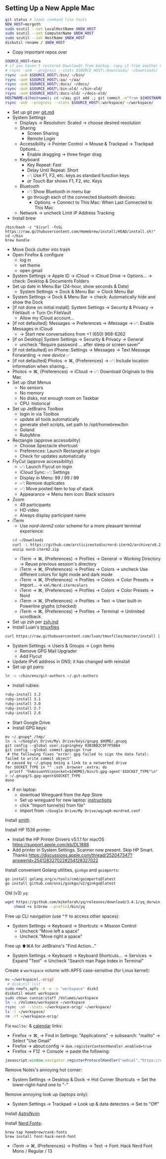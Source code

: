 ## Setting Up a New Apple Mac

```bash
git status # loads command line tools
NEW_HOST=morgoth
sudo scutil --set LocalHostName $NEW_HOST
sudo scutil --set ComputerName $NEW_HOST
sudo scutil --set HostName $NEW_HOST
diskutil rename / $NEW_HOST
```
- Copy important repos over

```bash
SOURCE_HOST=tara
# if you haven't restored Downloads from backup, copy it from another machine:
# rsync -avH --progress --stats $SOURCE_HOST\:Downloads/ ~/Downloads/
rsync -avH $SOURCE_HOST\:bin/ ~/bin/
rsync -avH $SOURCE_HOST\:aa/ ~/aa/
rsync -avH $SOURCE_HOST\:docs/ ~/docs/
rsync -avH $SOURCE_HOST\:bin-old/ ~/bin-old/
rsync -avH $SOURCE_HOST\:docs-old/ ~/docs-old/
HOSTNAME=$(hostname); cd ~/aa; git add .; git commit -m"from ${HOSTNAME%%.*}"; git pull -r; git push; cd ~/bin-old; git add .; git commit -m "from ${HOSTNAME%%.*}"; git pull -r; git push; cd ~/docs-old/ ; git add .; git commit -m "from ${HOSTNAME%%.*}"; git pull -r; git push; cd ~/docs; git pull; cd ~/bin; git pull; popd; popd; popd; popd; popd
rsync -avH --progress --stats $SOURCE_HOST\:workspace/ ~/workspace/
```
- Set up git per [git.md](https://github.com/cunnie/docs/blob/master/git.md)
- System Settings
  - Displays → Resolution: Scaled → choose desired resolution
  - Sharing
    - Screen Sharing
    - Remote Login
  - Accessibility → Pointer Control → Mouse & Trackpad → Trackpad Options...
    - Enable dragging → three finger drag
  - Keyboard
    - Key Repeat: Fast
    - Delay Until Repeat: Short
    - ✅: Use F1, F2, etc. keys as standard function keys
    - _or_ Touch Bar shows F1, F2, etc. Keys
  - Bluetooth
    - ✅: Show Bluetooth in menu bar
    - go through each of the connected bluetooth devices:
      - Options → Connect to This Mac: When Last Connected to This Mac
  - Network → uncheck Limit IP Address Tracking
- Install brew
```
/bin/bash -c "$(curl -fsSL https://raw.githubusercontent.com/Homebrew/install/HEAD/install.sh)"
cd ~/bin
brew bundle
```
- Move Dock clutter into trash
- Open Firefox & configure
  - log in
  - set theme
  - open gmail
- System Settings → Apple ID → iCloud → iCloud Drive → Options... → check:
  Desktop & Documents Folders
- Set up date in Menu Bar (24-hour, show seconds & Date)
  - System Settings → Dock & Menu Bar → Clock Menu Bar
- System Settings → Dock & Menu Bar → check: Automatically hide and show the Dock
- [if not done on initial install]: System Settings → Security & Privacy → FileVault → Turn On FileVault
  - Allow my iCloud account...
- [if not defaulted]: Messages → Preferences → iMessage → ✅: Enable Messages in iCloud
  - → Start new conversations from +1 (650) 968-6262
- [if on Desktop] System Settings → Security & Privacy → General
  - uncheck "Require password ... after sleep or screen saver"
- [if not defaulted] on iPhone: Settings → Messages → Text Message Forwarding → _new device_ ✅
- [if not defaulted] Photos → ⌘, (Preferences) → ✅: Include location information when sharing...
- Photos → ⌘, (Preferences) → iCloud → ✅: Download Originals to this Mac
- Set up iStat Menus
  - No sensors
  - No memory
  - No disks, not enough room on Taskbar
  - CPU: historical
- Set up JetBrains Toolbox
  - login in via Toolbox
  - update all tools automatically
  - generate shell scripts, set path to /opt/homebrew/bin
  - Goland
  - RubyMine
- Rectangle (approve accessibility)
  - Choose Spectacle shortcust
  - Preferences: Launch Rectangle at login
  - Check for updates automatically
- FlyCut (approve accessibility)
  - ✅: Launch Flycut on login
  - iCloud Sync: ✅: Settings
  - Display in Menu: 99 / 99 / 99
  - ✅: Remove duplicates
  - ✅: Move posted item to top of stack
  - Appearance → Menu item icon: Black scissors
- Zoom
  - 49 participants
  - HD video
  - Always display participant name
- iTerm
  - Use _nord-iterm2_ color scheme for a more pleasant terminal experience:
  ```bash
  cd ~/Downloads
  curl -L https://github.com/arcticicestudio/nord-iterm2/archive/v0.2.0.zip -o nord-iterm2.zip
  unzip nord-iterm2.zip
  ```
  - iTerm → ⌘, (Preferences) → Profiles → General → Working Directory → Reuse previous session's directory
  - iTerm → ⌘, (Preferences) → Profiles → Colors → uncheck Use different colors for light mode and dark mode
  - iTerm → ⌘, (Preferences) → Profiles → Colors → Color Presets → Import... → `xml/Nord.itermcolors`
  - iTerm → ⌘, (Preferences) → Profiles → Colors → Color Presets → Nord
  - iTerm → ⌘, (Preferences) → Profiles → Text → User built-in Powerline glyphs (checked)
  - iTerm → ⌘, (Preferences) → Profiles → Terminal → Unlimited scrollback
- Set up zsh per [zsh.md](https://github.com/cunnie/docs/blob/master/zsh.md)
- Install Luan's [tmuxfiles](https://github.com/luan/tmuxfiles/blob/master/install)
```bash
curl https://raw.githubusercontent.com/luan/tmuxfiles/master/install | bash
```
- System Settings → Users & Groups → Login Items
  - Remove GPG Mail Upgrader
  - Add Flycut
- Update IPv6 address in DNS; it has changed with reinstall
- Set up git pairs:
```bash
ln -s ~/bin/env/git-authors ~/.git-authors
```
- Install rubies:
```bash
ruby-install 3.2
ruby-install 3.1
ruby-install 3.0
ruby-install 2.7
ruby-install 2.6
```
- Start Google Drive
- Install GPG keys:
```
mv ~/.gnupg* /tmp/
ln -s ~/Google\ Drive/My\ Drive/keys/gnupg $HOME/.gnupg
git config --global user.signingkey 93B3BB2C9F7F5BA4
git config --global commit.gpgsign true
 # the following fixes "error: gpg failed to sign the data fatal: failed to write commit object"
 # caused by ~/.gnupg being a link to a networked drive
for SOCKET_TYPE in "" .ssh .browser .extra; do
  printf '%%Assuan%%\nsocket=${HOME}/bin/S.gpg-agent'$SOCKET_TYPE"\n" > ~/.gnupg/S.gpg-agent$SOCKET_TYPE
done
```
- if on laptop:
  - download Wireguard from the App Store
  - Set up wireguard for new laptop: [instructions](wireguard.md)
  - click "Import tunnel(s) from file"
  - import from `~/Google Drive/My Drive/wg/wg0-mordred.conf`

Install [smith](https://github.com/pivotal/smith/releases)

Install HP 1536 printer:

- Install the HP Printer Drivers v5.1.1 for macOS <https://support.apple.com/kb/DL1888>
- Add printer in System Settings. Scanner now present. Skip HP Smart. Thanks <https://discussions.apple.com/thread/252047347?answerId=254128327022#254128327022>

Install convenient Golang utilities, `ginkgo` and `goimports`:

```bash
go install golang.org/x/tools/cmd/goimports@latest
go install github.com/onsi/ginkgo/v2/ginkgo@latest
```

Old (v3) `yq`:

```bash
wget https://github.com/mikefarah/yq/releases/download/3.4.1/yq_darwin_amd64 -O $(brew --prefix)/bin/yq &&\
    chmod +x $(brew --prefix)/bin/yq
```

Free up CLI navigation (use ^↑ to access other spaces):

- System Settings → Keyboard → Shortcuts → Mission Control
  - Uncheck "Move left a space"
  - Uncheck "Move right a space"

Free up ⬆⌘A for JetBrains's "Find Action..."

- System Settings → Keyboard → Keyboard Shortcuts... → Services → Expand "Text" → Uncheck "Search man Page Index in Terminal"

Create a `workspace` volume with APFS case-sensitive (for Linux kernel):

```bash
mv ~/workspace{,-orig}
 # diskutil list
sudo newfs_apfs -A -e -v "workspace" disk3
diskutil mount workspace
sudo chown cunnie:staff /Volumes/workspace
ln -s /Volumes/workspace ~/workspace
rsync -aH --stats ~/workspace-orig/ ~/workspace/
ls -l ~/workspace/
rm -rf ~/workspace-orig/
```

Fix `mailto:` & [calendar](https://askubuntu.com/a/1203165) links:

- Firefox → ⌘, → Find in Settings: "Applications" → subsearch: "mailto" → Select "Use Gmail"
- Firefox → about:config → `dom.registerContentHandler.enabled=true`
- Firefox → F12 → Console → paste the following:
```js
javascript:window.navigator.registerProtocolHandler("webcal","https://calendar.google.com/calendar/r?cid=%s","Google Calendar");
```

Remove Notes's annoying hot corner:

- System Settings → Desktop & Dock → Hot Corner Shortcuts → Set the lower-right-hand one to "-"

Remove annoying look up (laptops only):

- System Settings → Trackpad → Look up & data detectors → Set to "Off"

Install [AstroNvim](https://docs.astronvim.com/)

Install [Nerd Fonts](https://github.com/ryanoasis/nerd-fonts#option-4-homebrew-fonts):
```
brew tap homebrew/cask-fonts
brew install font-hack-nerd-font
```
- iTerm → ⌘, (Preferences) → Profiles → Text → Font: Hack Nerd Font Mono / Regular / 13

